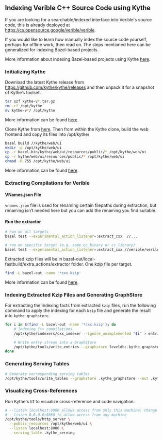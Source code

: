 ## Indexing Verible C++ Source Code using Kythe

If you are looking for a searchable/indexed interface into Verible's source
code, this is already deployed at https://cs.opensource.google/verible/verible.

If you would like to learn how manually index the source code yourself, perhaps
for offline work, then read on. The steps mentioned here can be generalized for
indexing Bazel-based projects.

More information about indexing Bazel-based projects using Kythe
[here](https://github.com/kythe/kythe/tree/master/kythe/cxx/extractor#bazel-c-extractor).

### Initializing Kythe

Download the latest Kythe release from https://github.com/kythe/kythe/releases
and then unpack it for a snapshot of Kythe’s toolset.

```bash
tar xzf kythe-v*.tar.gz
rm -rf /opt/kythe
mv kythe-v*/ /opt/kythe
```

More information can be found
[here](https://github.com/kythe/kythe#getting-started).

Clone Kythe from [here](https://github.com/kythe/kythe). Then from within the
Kythe clone, build the web frontend and copy its files into /opt/kythe/

```bash
bazel build //kythe/web/ui
mkdir -p /opt/kythe/web/ui
cp -r bazel-bin/kythe/web/ui/resources/public/* /opt/kythe/web/ui
cp -r kythe/web/ui/resources/public/* /opt/kythe/web/ui
chmod -R 755 /opt/kythe/web/ui
```

More information can be found
[here](https://github.com/google/haskell-indexer#building-from-source).

### Extracting Compilations for Verible

#### VNames.json File

`vnames.json` file is used for renaming certain filepaths during extraction, but
renaming isn’t needed here but you can add the renaming you find suitable.

#### Run the extractor

```bash
# run on all targets
bazel test --experimental_action_listener=:extract_cxx  //...

# run on specific target (e.g. some cc_binary or cc_library)
bazel test --experimental_action_listener=:extract_cxx //verible/verilog/analysis:default_rules
```

Extracted kzip files will be in
bazel-out/local-fastbuild/extra_actions/extractor folder. One kzip file per
target.

```bash
find -L bazel-out -name '*cxx.kzip'
```

More information can be found
[here](https://github.com/kythe/kythe/tree/master/kythe/cxx/extractor).

### Indexing Extracted Kzip Files and Generating GraphStore

For extracting the indexing facts from extracted `kzip` files, run the following
command to apply the indexing for each `kzip` file and generate the result into
`kythe graphstore`.

```bash
for i in $(find -L bazel-out -name '*cxx.kzip'); do
    # Indexing C++ compilations
    /opt/kythe/indexers/cxx_indexer --ignore_unimplemented "$i" > entries

    # Write entry stream into a GraphStore
    /opt/kythe/tools/write_entries --graphstore leveldb:.kythe_graphstore < entries
done
```

### Generating Serving Tables

```bash
# Generate corresponding serving tables
/opt/kythe/tools/write_tables --graphstore .kythe_graphstore --out .kythe_serving
```

### Visualizing Cross-References

Run Kythe's `UI` to visualize cross-reference and code navigation.

```bash
# --listen localhost:8080 allows access from only this machine; change to
# --listen 0.0.0.0:8080 to allow access from any machine
/opt/kythe/tools/http_server \
  --public_resources /opt/kythe/web/ui \
  --listen localhost:8080 \
  --serving_table .kythe_serving
```
